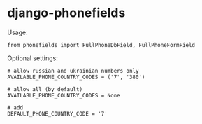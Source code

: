django-phonefields
==================

Usage:

    from phonefields import FullPhoneDbField, FullPhoneFormField

Optional settings:

    # allow russian and ukrainian numbers only
    AVAILABLE_PHONE_COUNTRY_CODES = ('7', '380')

    # allow all (by default)
    AVAILABLE_PHONE_COUNTRY_CODES = None

    # add
    DEFAULT_PHONE_COUNTRY_CODE = '7'
